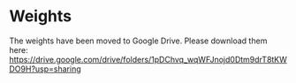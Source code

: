 # Weights

The weights have been moved to Google Drive. Please download them here: https://drive.google.com/drive/folders/1pDChvq_wqWFJnojd0Dtm9drT8tKWDO9H?usp=sharing